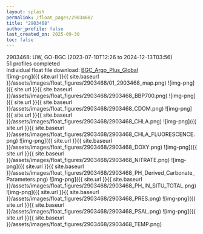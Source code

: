 ```yaml
---
layout: splash
permalink: /float_pages/2903468/
title: "2903468"
author_profile: false
last_created_on: 2025-09-30
toc: false
---
```

 
2903468: UW, GO-BGC (2023-07-10T12:26 to 2024-12-13T03:56)\
51 profiles completed\
Individual float file download: [BGC_Argo_Plus_Global](https://ftp.soest.hawaii.edu/bgc_argo_plus/Individual_Floats/outliers_removed/2903468_Sprof_processed.nc)\
![img-png]({{ site.url }}{{ site.baseurl }}/assets/images/float_figures/2903468/01_2903468_map.png)
![img-png]({{ site.url }}{{ site.baseurl }}/assets/images/float_figures/2903468/2903468_BBP700.png)
![img-png]({{ site.url }}{{ site.baseurl }}/assets/images/float_figures/2903468/2903468_CDOM.png)
![img-png]({{ site.url }}{{ site.baseurl }}/assets/images/float_figures/2903468/2903468_CHLA.png)
![img-png]({{ site.url }}{{ site.baseurl }}/assets/images/float_figures/2903468/2903468_CHLA_FLUORESCENCE.png)
![img-png]({{ site.url }}{{ site.baseurl }}/assets/images/float_figures/2903468/2903468_DOXY.png)
![img-png]({{ site.url }}{{ site.baseurl }}/assets/images/float_figures/2903468/2903468_NITRATE.png)
![img-png]({{ site.url }}{{ site.baseurl }}/assets/images/float_figures/2903468/2903468_PH_Derived_Carbonate_Parameters.png)
![img-png]({{ site.url }}{{ site.baseurl }}/assets/images/float_figures/2903468/2903468_PH_IN_SITU_TOTAL.png)
![img-png]({{ site.url }}{{ site.baseurl }}/assets/images/float_figures/2903468/2903468_PRES.png)
![img-png]({{ site.url }}{{ site.baseurl }}/assets/images/float_figures/2903468/2903468_PSAL.png)
![img-png]({{ site.url }}{{ site.baseurl }}/assets/images/float_figures/2903468/2903468_TEMP.png)

